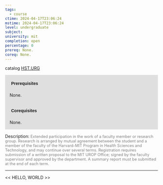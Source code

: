 ```yaml
---
tags:
  - course
ctime: 2024-04-17T23:06:24
mstime: 2024-04-17T23:06:24
level: undergraduate
subject: 
university: mit
completion: open
percentage: 0
prereq: None.
coreq: None.
---
```


catalog [HST.URG](http://student.mit.edu/catalog/mHSTb.html#HST.URG)

<span style="display: block; padding: 15px; background-color: rgb(100, 100, 100, 0.2);"><font id="m_prereq4028_0" style="display: block; font-family: Arial, sans-serif; font-weight: bold; padding: 5px">Prerequisites</font><br><span id="prereq4028_0">None.</span></span>
<span style="display: block; padding: 15px; background-color: rgb(100, 100, 100, 0.2);"><font id="m_coreq4028_0" style="display: block; font-family: Arial, sans-serif; font-weight: bold; padding: 5px">Corequisites</font><br><span id="coreq4028_0">None.</span></span>

<font style="">Description:</font>
<font style="color: grey; font-size: 0.8rem;">Extended participation in the work of a faculty member or research group. Research is arranged by mutual agreement between the student and a member of the faculty of the Harvard-MIT Program in Health Sciences and Technology, and may continue over several terms. Registration requires submission of a written proposal to the MIT UROP Office; signed by the faculty supervisor and approved by the department. A summary report must be submitted at the end of each term.</font>



---

<< HELLO, WORLD >>
